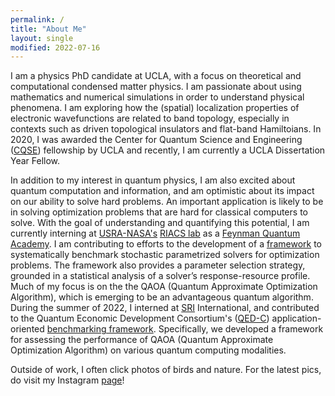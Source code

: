 ```yaml
---
permalink: /
title: "About Me"
layout: single
modified: 2022-07-16
---
```


I am a physics PhD candidate at UCLA, with a focus on theoretical and computational condensed matter physics. I am passionate about using mathematics and numerical simulations in order to understand physical phenomena. I am exploring how the (spatial) localization properties of electronic wavefunctions are related to band topology, especially in contexts such as driven topological insulators and flat-band Hamiltoians. In 2020, I was awarded the Center for Quantum Science and Engineering ([CQSE](https://www.cqse.ucla.edu/)) fellowship by UCLA and recently, I am currently a UCLA Dissertation Year Fellow. 

In addition to my interest in quantum physics, I am also excited about quantum computation and information, and am optimistic about its impact on our ability to solve hard problems. An important application is likely to be in solving optimization problems that are hard for classical computers to solve. With the goal of understanding and quantifying this potential, I am currently interning at [USRA-NASA's](https://www.usra.edu/) [RIACS lab](https://riacs.usra.edu/) as a [Feynman Quantum Academy](https://riacs.usra.edu/quantum/qacademy). I am contributing to efforts to the development of a [framework](https://github.com/bernalde/stochastic-benchmark) to systematically benchmark stochastic parametrized solvers for optimization problems. The framework also provides a parameter selection strategy, grounded in a statistical analysis of a solver’s response-resource profile. Much of my focus is on the the QAOA (Quantum Approximate Optimization Algorithm), which is emerging to be an advantageous quantum algorithm. During the summer of 2022, I interned at [SRI](https://www.sri.com/) International, and contributed to the Quantum Economic Development Consortium's ([QED-C](https://quantumconsortium.org/)) application-oriented [benchmarking framework](https://github.com/SRI-International/QC-App-Oriented-Benchmarks). Specifically, we developed a framework for assessing the performance of QAOA (Quantum Approximate Optimization Algorithm) on various quantum computing modalities.

Outside of work, I often click photos of birds and nature. For the latest pics, do visit my Instagram [page](https://www.instagram.com/birds.are.lit/)!

<!-- I grew up in [Pune](https://en.wikipedia.org/wiki/Pune), India, and hold a black belt in Taekwondo. I grew up learning how to play the violin and dabbled in sketching. While studying physics at [IIT-Bombay](https://en.wikipedia.org/wiki/IIT_Bombay), I interned at ETH-Zurich and used numerical simulations in order to identify highly influential dynamical features in chaotic atmospheric and oceanic motion. I currently reside in Los Angeles, and love to take photos of birds! Hummingbirds are one of my favorite birds! Check out my [Instagram page](https://www.instagram.com/birds.are.lit/) to see my latest bird photos! -->